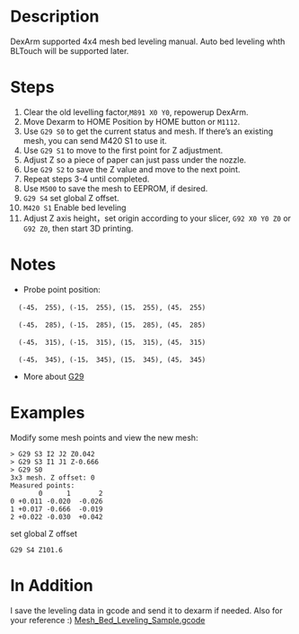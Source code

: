 # Description
  DexArm supported 4x4 mesh bed leveling manual. Auto bed leveling whth BLTouch will be supported later.

# Steps
1. Clear the old levelling factor,`M891 X0 Y0`, repowerup DexArm.
2. Move Dexarm to HOME Position by HOME button or `M1112`.
3. Use `G29 S0` to get the current status and mesh. If there’s an existing mesh, you can send M420 S1 to use it.
4. Use `G29 S1` to move to the first point for Z adjustment.
5. Adjust Z so a piece of paper can just pass under the nozzle.
6. Use `G29 S2` to save the Z value and move to the next point.
7. Repeat steps 3-4 until completed.
8. Use `M500` to save the mesh to EEPROM, if desired.
9. `G29 S4` set global Z offset.
10. `M420 S1` Enable bed leveling
11. Adjust Z axis height，set origin according to your slicer, `G92 X0 Y0 Z0` or `G92 Z0`, then start 3D printing.

# Notes
- Probe point position:
```
  (-45， 255), (-15， 255), (15， 255), (45， 255)

  (-45， 285), (-15， 285), (15， 285), (45， 285)

  (-45， 315), (-15， 315), (15， 315), (45， 315)

  (-45， 345), (-15， 345), (15， 345), (45， 345)
```
- More about [G29](https://raw.githubusercontent.com/Rotrics-Dev/DexArm_API/master/gcode/%5BMarlin%5D%20G029%20-%20Bed%20Leveling%20Manual.md)

# Examples
Modify some mesh points and view the new mesh:
```
> G29 S3 I2 J2 Z0.042
> G29 S3 I1 J1 Z-0.666
> G29 S0
3x3 mesh. Z offset: 0
Measured points:
       0      1       2
0 +0.011 -0.020  -0.026
1 +0.017 -0.666  -0.019
2 +0.022 -0.030  +0.042
```

set global Z offset
```
G29 S4 Z101.6
```

# In Addition
I save the leveling data in gcode and send it to dexarm if needed.
Also for your reference :)
[Mesh_Bed_Leveling_Sample.gcode](Mesh_Bed_Leveling_Sample.gcode)